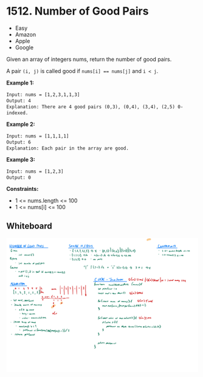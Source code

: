 # 1512. Number of Good Pairs
- Easy
- Amazon
- Apple
- Google

Given an array of integers nums, return the number of good pairs.

A pair `(i, j)` is called good if `nums[i] == nums[j]` and `i < j`.

**Example 1:**
```
Input: nums = [1,2,3,1,1,3]
Output: 4
Explanation: There are 4 good pairs (0,3), (0,4), (3,4), (2,5) 0-indexed.
```

**Example 2:**
```
Input: nums = [1,1,1,1]
Output: 6
Explanation: Each pair in the array are good.
```

**Example 3:**
```
Input: nums = [1,2,3]
Output: 0
```

**Constraints:**
- 1 <= nums.length <= 100
- 1 <= nums[i] <= 100

## Whiteboard
![Whiteboard Image][whiteboard-image]

<!-- Refs -->
[whiteboard-image]: ./whiteboard.jpg
